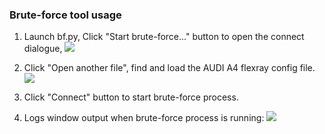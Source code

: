 ### Brute-force tool usage
1. Launch bf.py, Click "Start brute-force..." button to open the connect dialogue,
![](https://i.ibb.co/NNDjmcP/image.png)

2. Click "Open another file", find and load the AUDI A4 flexray config file.
![](https://i.ibb.co/c6Gc364/image.png)

3. Click "Connect" button to start brute-force process.
4. Logs window output when brute-force process is running:
![](https://i.ibb.co/VvSH54Y/image.png)